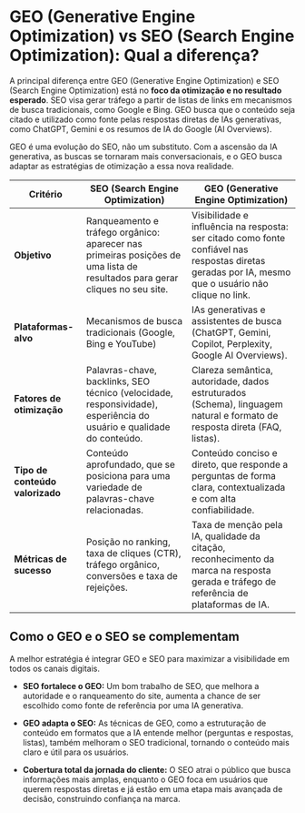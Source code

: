 # GEO (Generative Engine Optimization) vs SEO (Search Engine Optimization): Qual a diferença?

A principal diferença entre GEO (Generative Engine Optimization) e
SEO (Search Engine Optimization) está no **foco da otimização e no
resultado esperado**. SEO visa gerar tráfego a partir de listas de links
em mecanismos de busca tradicionais, como Google e Bing. GEO
busca que o conteúdo seja citado e utilizado como fonte pelas
respostas diretas de IAs generativas, como ChatGPT, Gemini e os
resumos de IA do Google (AI Overviews).

GEO é uma evolução do SEO, não um substituto. Com a ascensão da IA
generativa, as buscas se tornaram mais conversacionais, e o GEO
busca adaptar as estratégias de otimização a essa nova
realidade.

| Critério | SEO (Search Engine Optimization) | GEO (Generative Engine Optimization) |
|----------|----------------------------------|--------------------------------------|
| **Objetivo** | Ranqueamento e tráfego orgânico: aparecer nas primeiras posições de uma lista de resultados para gerar cliques no seu site. | Visibilidade e influência na resposta: ser citado como fonte confiável nas respostas diretas geradas por IA, mesmo que o usuário não clique no link. |
| **Plataformas-alvo** | Mecanismos de busca tradicionais (Google, Bing e YouTube) | IAs generativas e assistentes de busca (ChatGPT, Gemini, Copilot, Perplexity, Google AI Overviews). |
| **Fatores de otimização** | Palavras-chave, backlinks, SEO técnico (velocidade, responsividade), esperiência do usuário e qualidade do conteúdo. | Clareza semântica, autoridade, dados estruturados (Schema), linguagem natural e formato de resposta direta (FAQ, listas). |
| **Tipo de conteúdo valorizado** | Conteúdo aprofundado, que se posiciona para uma variedade de palavras-chave relacionadas. | Conteúdo conciso e direto, que responde a perguntas de forma clara, contextualizada e com alta confiabilidade. |
| **Métricas de sucesso** | Posição no ranking, taxa de cliques (CTR), tráfego orgânico, conversões e taxa de rejeições. | Taxa de menção pela IA, qualidade da citação, reconhecimento da marca na resposta gerada e tráfego de referência de plataformas de IA. |

## Como o GEO e o SEO se complementam

A melhor estratégia é integrar GEO e SEO para maximizar a visibilidade
em todos os canais digitais.

* **SEO fortalece o GEO:** Um bom trabalho de SEO, que melhora a
  autoridade e o ranqueamento do site, aumenta a chance de ser
  escolhido como fonte de referência por uma IA generativa.

* **GEO adapta o SEO:** As técnicas de GEO, como a estruturação de
  conteúdo em formatos que a IA entende melhor (perguntas e
  respostas, listas), também melhoram o SEO tradicional, tornando o
  conteúdo mais claro e útil para os usuários.

* **Cobertura total da jornada do cliente:** O SEO atrai o público que
  busca informações mais amplas, enquanto o GEO foca em usuários
  que querem respostas diretas e já estão em uma etapa mais
  avançada de decisão, construindo confiança na marca.
